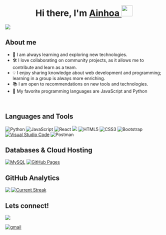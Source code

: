 <div align="center">
<h1 align="center">Hi there, I'm <a href="https://www.linkedin.com/in/ainhoa-leon-arrieta/">Ainhoa </a><img src="https://media.giphy.com/media/hvRJCLFzcasrR4ia7z/giphy.gif" width="35"></h1>
</div>
<img src="https://github.com/noaregui/noaregui/assets/150278575/231e2baa-4709-472a-835b-3fc9e9bd67bd.png">



## About me

- 🌱 I am always learning and exploring new technologies.
- 🛠 I love collaborating on community projects, as it allows me to contribute and learn as a team.
- 💡 I enjoy sharing knowledge about web development and programming; learning in a group is always more enriching.
- 📚 I am open to recommendations on new tools and technologies.
- 🚀 My favorite programming languages are JavaScript and Python
<br>

## Languages and Tools
![Python](https://img.shields.io/badge/Python%20-%2314354C.svg?style=for-the-badge&logo=python&logoColor=white)
![JavaScript](https://img.shields.io/badge/javascript-%23323330.svg?style=for-the-badge&logo=javascript&logoColor=%23F7DF1E)
![React](https://img.shields.io/badge/react-%2320232a.svg?style=for-the-badge&logo=react&logoColor=%2361DAFB)
<img src="https://img.shields.io/badge/Node.js-339933?style=for-the-badge&logo=nodedotjs&logoColor=white">
![HTML5](https://img.shields.io/badge/HTML5%20-%23E34F26.svg?style=for-the-badge&logo=html5&logoColor=white)
![CSS3](https://img.shields.io/badge/CSS%20-%231572B6.svg?style=for-the-badge&logo=css3&logoColor=white)
![Bootstrap](https://img.shields.io/badge/bootstrap-%23563D7C.svg?style=for-the-badge&logo=bootstrap&logoColor=white)&nbsp;
<a href="#"><img alt="Visual Studio Code" src="https://img.shields.io/badge/Visual_Studio_Code-0078D4?style=for-the-badge&logo=visual%20studio%20code&logoColor=white"></a>
![Postman](https://img.shields.io/badge/Postman-FF6C37?style=for-the-badge&logo=postman&logoColor=white)&nbsp;

## Databases & Cloud Hosting
<p align="left">
    <a href="https://www.mysql.com/"><img alt="MySQL" src="https://img.shields.io/badge/MySQL-00000F?style=for-the-badge&logo=mysql&logoColor=white"></a>
     <a href="https://www.github.com"><img alt="GitHub Pages" src="https://img.shields.io/badge/GitHub-100000?style=for-the-badge&logo=github&logoColor=white"></a>
  &emsp;

## GitHub Analytics
<a href="https://github.com/noaregui">
    <img align="left" src="https://github-readme-stats.vercel.app/api?username=noaregui&show_icons=true&theme=dark"/>
    <img align="right "alt="Current Streak" src="https://github-readme-streak-stats.herokuapp.com/?user=noaregui&theme=dark" />
</a>

## Lets connect!
<a target="_blank" href="https://www.linkedin.com/in/ainhoa-leon-arrieta/"><img src="https://img.shields.io/badge/-LinkedIn-0077B5?style=for-the-badge&logo=Linkedin&logoColor=white"></img></a>

<a href="mailto:noareguileon@gmail.com" target="_blank">
<img src=https://img.shields.io/badge/gmail-%2300acee.svg?color=EA4335&style=for-the-badge&logo=gmail&logoColor=white alt=gmail style="margin-bottom: 5px;" />
